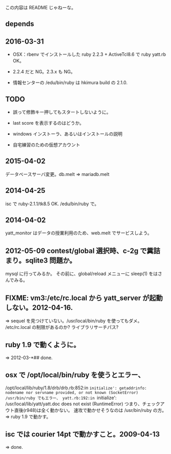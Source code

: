 この内容は README じゃねーな。

## depends


## 2016-03-31

* OSX：rbenv でインストールした ruby 2.2.3 + ActiveTcl8.6 で ruby yatt.rb OK。

* 2.2.4 だと NG。2.3.x も NG。

* 情報センターの /edu/bin/ruby は hkimura build の 2.1.0.

## TODO

* 誤って修飾キー押してもスタートしないように。

* last score を表示するのはどうか。

* windows インストーラ、あるいはインストールの説明

* 自宅練習のための仮想アカウント

## 2015-04-02

  データベースサーバ変更。db.melt => mariadb.melt

## 2014-04-25

  isc で ruby-2.1.1/tk8.5 OK. /edu/bin/ruby で。

## 2014-04-02

  yatt_monitor はデータの授業利用のため、web.melt でサービスしよう。

## 2012-05-09 contest/global 選択時、c-2g で糞詰まり。sqlite3 問題か。

  mysql に行ってみるか。
  その前に、global/reload メニューに sleep(1) をはさんでみる。

## FIXME: vm3:/etc/rc.local から yatt_server が起動しない。2012-04-16.

  => sequel を見つけていない。/usr/local/bin/ruby を使ってもダメ。
     /etc/rc.local の制限があるのか? ライブラリサーチパス?

## ruby 1.9 で動くように。

  => 2012-03-*## done.

## osx で /opt/local/bin/ruby を使うとエラー、

  /opt/local/lib/ruby/1.8/drb/drb.rb:852:in `initialize': getaddrinfo: nodename nor servname provided, or not known (SocketError)
  /usr/bin/ruby でもエラー、
  yatt.rb:192:in `initialize': /usr/local/lib/yatt/yatt.doc does not exist  (RuntimeError)
  つまり、チェックアウト直後(r948)は全く動かない。
  速攻で動かせそうなのは /usr/bin/ruby の方。
  => ruby 1.9 で動かす。

## isc では courier 14pt で動かすこと。2009-04-13

  => done.
